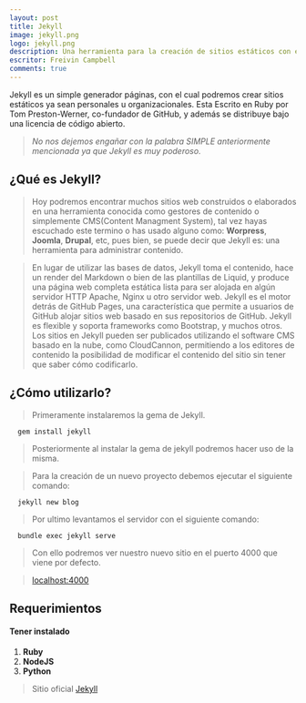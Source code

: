 ```yaml
---
layout: post
title: Jekyll
image: jekyll.png
logo: jekyll.png
description: Una herramienta para la creación de sitios estáticos con el poder de Ruby.
escritor: Freivin Campbell
comments: true
---
```


<p class="intro"><span class="dropcap">J</span>ekyll es un simple generador páginas, con el cual podremos crear sitios estáticos ya sean personales u organizacionales. Esta Escrito en Ruby por Tom Preston-Werner, co-fundador de GitHub, y además se distribuye bajo una licencia de código abierto. </p>

>*No nos dejemos engañar con la palabra SIMPLE anteriormente mencionada ya que Jekyll es muy poderoso.*

## ¿Qué es Jekyll?

>Hoy podremos encontrar muchos sitios web construidos o elaborados en una herramienta conocida como gestores de contenido o simplemente CMS(Content Managment System), tal vez hayas escuchado este termino o has usado alguno como:  **Worpress**, **Joomla**, **Drupal**, etc, pues bien, se puede decir  que Jekyll es: una herramienta para administrar contenido.

>En lugar de utilizar las bases de datos, Jekyll toma el contenido, hace un render del Markdown o bien de las plantillas de Liquid, y produce una página web completa estática lista para ser alojada en algún servidor HTTP Apache, Nginx u otro servidor web. Jekyll es el motor detrás de GitHub Pages, una característica que permite a usuarios de GitHub  alojar sitios web basado en sus repositorios de GitHub. Jekyll es flexible y soporta frameworks como Bootstrap, y muchos otros. Los sitios en Jekyll  pueden ser publicados utilizando el software CMS basado en la nube, como CloudCannon, permitiendo a los editores de contenido la posibilidad de modificar el contenido del sitio sin tener que saber cómo codificarlo.

## ¿Cómo utilizarlo?

>Primeramente instalaremos la gema de Jekyll.

```shell
  gem install jekyll
```

>Posteriormente al instalar la gema de jekyll podremos hacer uso de la misma.

>Para la creación de un nuevo proyecto debemos ejecutar el siguiente comando:

```shell
  jekyll new blog
```

>Por ultimo levantamos el servidor con el siguiente comando:

```shell
  bundle exec jekyll serve
```

>Con ello podremos ver nuestro nuevo sitio en el puerto 4000 que viene por defecto.

>[localhost:4000](http://localhost:4000/)

## Requerimientos
#### Tener instalado
1. **Ruby**
2. **NodeJS**
3. **Python**

> Sitio oficial [Jekyll](https://jekyllrb.com/)

